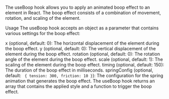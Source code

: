 The useBoop hook allows you to apply an animated boop effect to an element in React. The boop effect consists of a combination of movement, rotation, and scaling of the element.

Usage
The useBoop hook accepts an object as a parameter that contains various settings for the boop effect:

x (optional, default: 0): The horizontal displacement of the element during the boop effect.
y (optional, default: 0): The vertical displacement of the element during the boop effect.
rotation (optional, default: 0): The rotation angle of the element during the boop effect.
scale (optional, default: 1): The scaling of the element during the boop effect.
timing (optional, default: 150): The duration of the boop effect in milliseconds.
springConfig (optional, default: ` { tension: 300, friction: 10 }`): The configuration for the spring animation that generates the boop effect.
The useBoop hook returns an array that contains the applied style and a function to trigger the boop effect.
